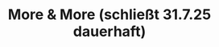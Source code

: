 ---
title: "More & More (schließt 31.7.25 dauerhaft)"
url: /buehl/more-und-more-schliesst-31-7-25-dauerhaft/
shop: Kleidung
---